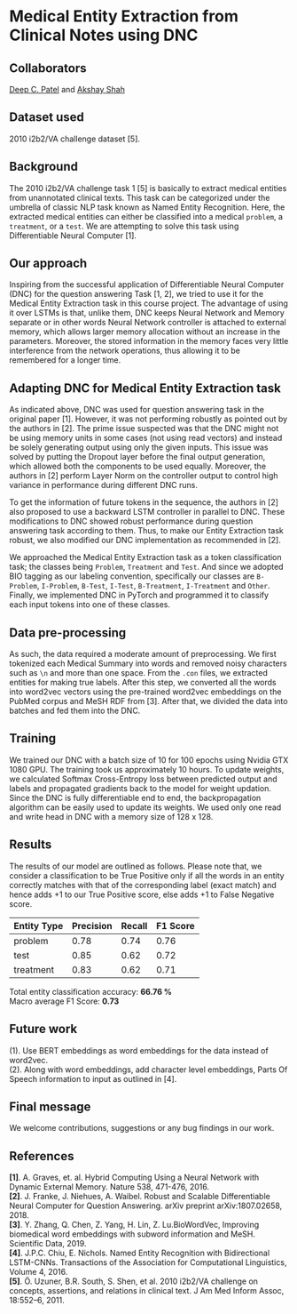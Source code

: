 # Medical Entity Extraction from Clinical Notes using DNC

## Collaborators
[Deep C. Patel](https://github.com/deepcpatel) and [Akshay Shah](https://github.com/shahakshay11)

## Dataset used
2010 i2b2/VA challenge dataset [5]. 

## Background
The 2010 i2b2/VA challenge task 1 [5] is basically to extract medical entities from unannotated clinical texts. This task can be categorized under the umbrella of classic NLP task known as Named Entity Recognition. Here, the extracted medical entities can either be classified into a medical ``problem``, a ``treatment``, or a ``test``. We are attempting to solve this task using Differentiable Neural Computer [1].

## Our approach
Inspiring from the successful application of Differentiable Neural Computer (DNC) for the question answering Task [1, 2], we tried to use it for the Medical Entity Extraction task in this course project. The advantage of using it over LSTMs is that, unlike them, DNC keeps Neural Network and Memory separate or in other words Neural Network controller is attached to external memory, which allows larger memory allocation without an increase in the parameters. Moreover, the stored information in the memory faces very little interference from the network operations, thus allowing it to be remembered for a longer time.

## Adapting DNC for Medical Entity Extraction task
As indicated above, DNC was used for question answering task in the original paper [1]. However, it was not performing robustly as pointed out by the authors in [2]. The prime issue suspected was that the DNC might not be using memory units in some cases (not using read vectors) and instead be solely generating output using only the given inputs. This issue was solved by putting the Dropout layer before the final output generation, which allowed both the components to be used equally. Moreover, the authors in [2] perform Layer Norm on the controller output to control high variance in performance during different DNC runs.

To get the information of future tokens in the sequence, the authors in [2] also proposed to use a backward LSTM controller in parallel to DNC. These modifications to DNC showed robust performance during question answering task according to them. Thus, to make our Entity Extraction task robust, we also modified our DNC implementation as recommended in [2].

We approached the Medical Entity Extraction task as a token classification task; the classes being `Problem`, `Treatment` and `Test`. And since we adopted BIO tagging as our labeling convention, specifically our classes are `B-Problem`, `I-Problem`, `B-Test`, `I-Test`, `B-Treatment`, `I-Treatment` and `Other`. Finally, we implemented DNC in PyTorch and programmed it to classify each input tokens into one of these classes.

## Data pre-processing
As such, the data required a moderate amount of preprocessing. We first tokenized each Medical Summary into words and removed noisy characters such as `\n` and more than one space. From the `.con` files, we extracted entities for making true labels. After this step, we converted all the words into word2vec vectors using the pre-trained word2vec embeddings on the PubMed corpus and MeSH RDF from [3]. After that, we divided the data into batches and fed them into the DNC.

## Training
We trained our DNC with a batch size of 10 for 100 epochs using Nvidia GTX 1080 GPU. The training took us approximately 10 hours. To update weights, we calculated Softmax Cross-Entropy loss between predicted output and labels and propagated gradients back to the model for weight updation. Since the DNC is fully differentiable end to end, the backpropagation algorithm can be easily used to update its weights. We used only one read and write head in DNC with a memory size of 128 x 128.

## Results
The results of our model are outlined as follows. Please note that, we consider a classification to be True Positive only if all the words in an entity correctly matches with that of the corresponding label (exact match) and hence adds +1 to our True Positive score, else adds +1 to False Negative score.

| Entity Type | Precision | Recall | F1 Score |
|---|---|---|---|
| problem | 0.78 | 0.74 | 0.76 |
| test | 0.85 | 0.62 | 0.72 |
| treatment | 0.83 | 0.62 | 0.71 |

Total entity classification accuracy: **66.76 %**<br/>
Macro average F1 Score: **0.73**

## Future work
(1).​ Use BERT embeddings as word embeddings for the data instead of word2vec.<br/>
(2). Along with word embeddings, add character level embeddings, Parts Of Speech information to input as outlined in [4].

## Final message
We welcome contributions, suggestions or any bug findings in our work.

## References
**[1]**. A. Graves, et. al. Hybrid Computing Using a Neural Network with Dynamic External Memory. Nature 538, 471-476, 2016.<br/>
**[2]**. ​J. Franke, J. Niehues, A. Waibel. Robust and Scalable Differentiable Neural Computer for Question Answering. arXiv preprint arXiv:1807.02658, 2018.<br/>
**[3]**. Y. Zhang, Q. Chen, Z. Yang, H. Lin, Z. Lu. ​BioWordVec, Improving biomedical word embeddings with subword information and MeSH. Scientific Data, 2019.<br/>
**[4]**. J.P.C. Chiu, E. Nichols. Named Entity Recognition with Bidirectional LSTM-CNNs. Transactions of the Association for Computational Linguistics, Volume 4, 2016.<br/>
**[5]**. Ö. Uzuner, B.R. South, S. Shen, et al. 2010 i2b2/VA challenge on concepts, assertions, and relations in clinical text. J Am Med Inform Assoc, 18:552–6, 2011.
